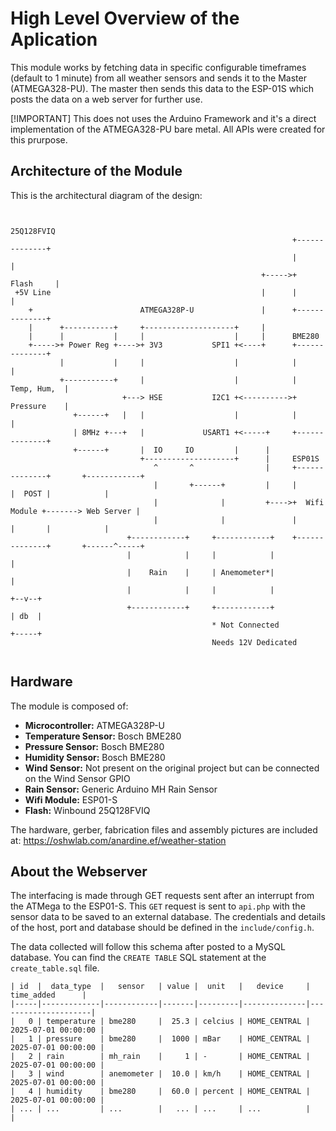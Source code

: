 # High Level Overview of the Aplication

This module works by fetching data in specific configurable timeframes (default to 1 minute) from all weather sensors and sends it to the Master (ATMEGA328-PU).
The master then sends this data to the ESP-01S which posts the data on a web server for further use.

[!IMPORTANT]
This does not uses the Arduino Framework and it's a direct implementation of the ATMEGA328-PU bare metal. All APIs were created for this prurpose.

## Architecture of the Module
This is the architectural diagram of the design:
```

                                                               25Q128FVIQ
                                                               +--------------+
                                                               |              |
                                                        +----->+    Flash     |
 +5V Line                                               |      |              |
    +                        ATMEGA328P-U               |      +--------------+
    |      +-----------+     +--------------------+     |
    |      |           |     |                    |     |      BME280
    +----->+ Power Reg +---->+ 3V3           SPI1 +<----+      +--------------+
           |           |     |                    |            |              |
           +-----------+     |                    |            |  Temp, Hum,  |
                         +---> HSE           I2C1 +<---------->+  Pressure    |
              +------+   |   |                    |            |              |
              | 8MHz +---+   |             USART1 +<-----+     +--------------+
              +------+       |  IO     IO         |      |
                             +--------------------+      |     ESP01S
                                ^       ^                |     +--------------+       +------------+
                                |       +------+         |     |              |  POST |            |
                                |              |         +---->+  Wifi Module +-------> Web Server |
                                |              |               |              |       |            |
                          +------------+     +------------+    +--------------+       +------^-----+
                          |            |     |            |                                  |
                          |    Rain    |     | Anemometer*|                                  |
                          |            |     |            |                               +--v--+
                          +------------+     +------------+                               | db  |
                                             * Not Connected                              +-----+
                                             Needs 12V Dedicated


```


## Hardware

The module is composed of:

- **Microcontroller:** ATMEGA328P-U
- **Temperature Sensor:** Bosch BME280
- **Pressure Sensor:** Bosch BME280
- **Humidity Sensor:** Bosch BME280
- **Wind Sensor:** Not present on the original project but can be connected on the Wind Sensor GPIO
- **Rain Sensor:** Generic Arduino MH Rain Sensor
- **Wifi Module:** ESP01-S
- **Flash:** Winbound 25Q128FVIQ

The hardware, gerber, fabrication files and assembly pictures are included at: https://oshwlab.com/anardine.ef/weather-station

## About the Webserver

The interfacing is made through GET requests sent after an interrupt from the ATMega to the ESP01-S. This `GET` request is sent to `api.php` with the sensor data to be saved to an external database.
The credentials and details of the host, port and database should be defined in the `include/config.h`.

The data collected will follow this schema after posted to a MySQL database. You can find the `CREATE TABLE` SQL statement at the `create_table.sql` file.

```
| id  |  data_type  |   sensor   | value |  unit   |   device     |     time_added      |
|-----|-------------|------------|-------|---------|--------------|---------------------|
|   0 | temperature | bme280     |  25.3 | celcius | HOME_CENTRAL | 2025-07-01 00:00:00 |
|   1 | pressure    | bme280     |  1000 | mBar    | HOME_CENTRAL | 2025-07-01 00:00:00 |
|   2 | rain        | mh_rain    |     1 | -       | HOME_CENTRAL | 2025-07-01 00:00:00 |
|   3 | wind        | anemometer |  10.0 | km/h    | HOME_CENTRAL | 2025-07-01 00:00:00 |
|   4 | humidity    | bme280     |  60.0 | percent | HOME_CENTRAL | 2025-07-01 00:00:00 |
| ... | ...         | ...        |   ... | ...     | ...          |                     |

```

